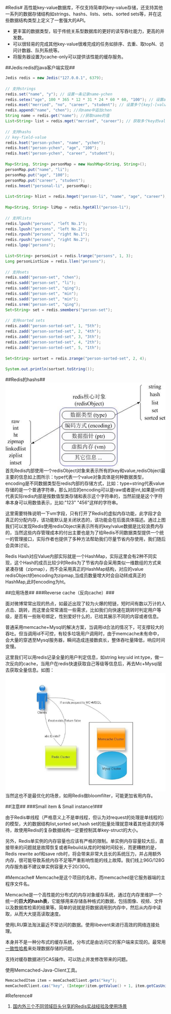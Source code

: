 #Redis#
高性能key-value数据库，不仅支持简单的key-value存储，还支持其他一系列的数据存储结构如strings、hashs、lists、sets、sorted sets等，并在这些数据结构类型上定义了一套强大的API。

- 更丰富的数据类型，较于传统关系型数据库的更好的读写吞吐能力，更高的并发数。
- 可以很轻易的完成其他key-value很难完成的任务如排序、去重、取topN、访问计数器、队列系统等。
- 将服务器设置为cache-only可以提供该性能的缓存服务。

##Jedis:redis的java客户端实现##

```java
Jedis redis = new Jedis("127.0.0.1", 6379);

// 支持strings
redis.set("name", "y"); // 设置一条记录name-ychen
redis.setex("age", 100 * 365 * 12 * 31 * 24 * 60 * 60, "100"); // 设置age-100的有效时间为100年
redis.mset("merried", "no", "career", "student"); // 设置多个[key]-[value]
redis.append("name", "chen"); //向name中追加chen
String name = redis.get("name"); //获取name的值
List<String> list = redis.mget("merried", "career"); // 获取多个key的value

// 支持hashs
// key-field-value
redis.hset("person-ychen", "name", "ychen");
redis.hset("person-ychen", "age", "100");
redis.hset("person-ychen", "career", "student");

Map<String, String> personMap = new HashMap<String, String>();
personMap.put("name", "li");
personMap.put("age", "100");
personMap.put("career", "student");
redis.hmset("personal-li", personMap);

List<String> hlist = redis.hmget("person-li", "name", "age", "career");

Map<String, String> liMap = redis.hgetAll("person-li");

// 支持lists
redis.lpush("persons", "left No.1");
redis.lpush("persons", "left No.2");
redis.rpush("persons", "right No.1");
redis.rpush("persons", "right No.2");
redis.lpop("persons");

List<String> personList = redis.lrange("persons", 1, 3);
Long personListSize = redis.llen("persons");

// 支持sets
redis.sadd("person-set", "chen");
redis.sadd("person-set", "li");
redis.sadd("person-set", "qing");
redis.sadd("person-set", "min");
redis.sadd("person-set", "min");
redis.srem("person-set", "qing");
Set<String> set = redis.smembers("person-set");

// 支持sorted sets
redis.zadd("person-sorted-set", 1, "5th");
redis.zadd("person-sorted-set", 2, "4th");
redis.zadd("person-sorted-set", 3, "3th");
redis.zadd("person-sorted-set", 4, "2th");
redis.zadd("person-sorted-set", 5, "1th");

Set<String> sortset = redis.zrange("person-sorted-set", 2, 4);

System.out.println(sortset.toString());
```

##Redis的hashs##
![](img/image1.jpg)  
首先Redis内部使用一个redisObject对象来表示所有的key和value,redisObject最主要的信息如上图所示：type代表一个value对象具体是何种数据类型，encoding是不同数据类型在redis内部的存储方式，比如：type=string代表value存储的是一个普通字符串，那么对应的encoding可以是raw或者是int,如果是int则代表实际redis内部是按数值型类存储和表示这个字符串的，当然前提是这个字符串本身可以用数值表示，比如:"123" "456"这样的字符串。

这里需要特殊说明一下vm字段，只有打开了Redis的虚拟内存功能，此字段才会真正的分配内存，该功能默认是关闭状态的，该功能会在后面具体描述。通过上图我们可以发现Redis使用redisObject来表示所有的key/value数据是比较浪费内存的，当然这些内存管理成本的付出主要也是为了给Redis不同数据类型提供一个统一的管理接口，实际作者也提供了多种方法帮助我们尽量节省内存使用，我们随后会具体讨论。

Redis Hash对应Value内部实际就是一个HashMap，实际这里会有2种不同实现，这个Hash的成员比较少时Redis为了节省内存会采用类似一维数组的方式来紧凑存储（zipmap），而不会采用真正的HashMap结构，对应的value redisObject的encoding为zipmap,当成员数量增大时会自动转成真正的HashMap,此时encoding为ht。

##应用场景##
###Reverse cache（反向cache）###

面对微博常常出现的热点，如最近出现了较为火爆的短链，短时间有数以万计的人点击、跳转，而这里会常常涌现一些需求，比如我们向快速在跳转时判定用户等级，是否有一些账号绑定，性别爱好什么的，已给其展示不同的内容或者信息。

普通采用memcache+Mysql的解决方案，当调用id合法的情况下，可支撑较大的吞吐。但当调用id不可控，有较多垃圾用户调用时，由于memcache未有命中，会大量的穿透至Mysql服务器，瞬间造成连接数疯长，整体吞吐量降低，响应时间变慢。

这里我们可以用redis记录全量的用户判定信息，如string key:uid int:type，做一次反向的cache，当用户在redis快速获取自己等级等信息后，再去Mc+Mysql层去获取全量信息。如图：  
![](img/Concept2.jpeg)  
当然这也不是最优化的场景，如用Redis做bloomfilter，可能更加省用内存。

##注意##
###Small item & Small instance!###

由于Redis单线程（严格意义上不是单线程，但认为对request的处理是单线程的）的模型，大的数据结构list,sorted set,hash set的批量处理就意味着其他请求的等待，故使用Redis的复杂数据结构一定要控制其单key-struct的大小。

另外，Redis单实例的内存容量也应该有严格的限制。单实例内存容量较大后，直接带来的问题就是故障恢复或者Rebuild从库的时候时间较长，而更糟糕的是，Redis rewrite aof和save rdb时，将会带来非常大且长的系统压力，并占用额外内存，很可能导致系统内存不足等严重影响性能的线上故障。我们线上96G/128G内存服务器不建议单实例容量大于20/30G。

#Memcache#
Memcache是这个项目的名称，而memcached是它服务器端的主程序文件名。

Memcache是一个高性能的分布式的内存对象缓存系统，通过在内存里维护一个统一的**巨大的hash表**，它能够用来存储各种格式的数据，包括图像、视频、文件以及数据库检索的结果等。简单的说就是将数据调用到内存中，然后从内存中读取，从而大大提高读取速度。

使用LRU算法淘汰最近不常访问的数据。使用libevent来进行高效的网络连接处理。

本身并不是一种分布式的缓存系统，分布式是由访问它的客户端来实现的。最常用[一致性哈希](ConsistentHashing.md)来处理数据存储的问题。

支持对缓存数据进行CAS操作。可以防止并发修改带来的问题。

使用Memcached-Java-Client工具。

```java
MemcachedItem item = memCachedClient.gets("key");
memCachedClient.cas("key", (Integer)item.getValue() + 1, item.getCasUnique());
```

#Reference#
1. [国内外三个不同领域巨头分享的Redis实战经验及使用场景](http://www.csdn.net/article/1970-01-01/2817107)